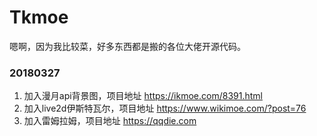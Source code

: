 # Tkmoe

嗯啊，因为我比较菜，好多东西都是搬的各位大佬开源代码。


### 20180327
1. 加入漫月api背景图，项目地址 https://ikmoe.com/8391.html
2. 加入live2d伊斯特瓦尔，项目地址 https://www.wikimoe.com/?post=76
3. 加入雷姆拉姆，项目地址 https://qqdie.com